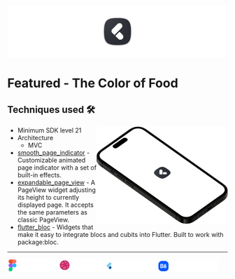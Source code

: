[<img src="screenshots/app_logo.png"/>]()

# Featured - The Color of Food 



## Techniques used 🛠️

<img width="300" align="right" src="screenshots/logo.png" alt="preview" />

- Minimum SDK level 21
- Architecture
    - MVC
- [smooth_page_indicator](https://pub.dev/packages/smooth_page_indicator) - Customizable animated page indicator with a set of built-in effects.
- [expandable_page_view](https://pub.dev/packages/expandable_page_view) - A PageView widget adjusting its height to currently displayed page. It accepts the same parameters as classic PageView.
- [flutter_bloc](https://pub.dev/packages/flutter_bloc) - Widgets that make it easy to integrate blocs and cubits into Flutter. Built to work with package:bloc.


---

<img src="screenshots/figma_not_available.png" width="110"> [<img src="screenshots/dribbble.png" width="100">](https://dribbble.com/shots/5498145-Day2-The-color-of-food-Motion-Gif2) [<img src="screenshots/flutter_ui_dev.png" width="120">](https://www.flutteruidev.tech/ui-challenges/flutter-ui-challenge-16) <img src="screenshots/behance_not_available.png" width="140">